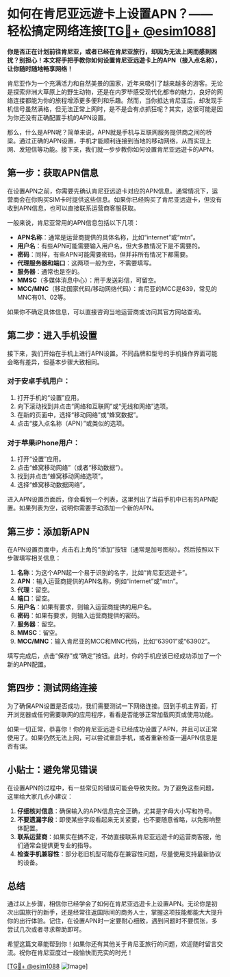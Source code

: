 # 如何在肯尼亚远遊卡上设置APN？——轻松搞定网络连接[[TG💪+ @esim1088](https://t.me/s/esim1088)]

**你是否正在计划前往肯尼亚，或者已经在肯尼亚旅行，却因为无法上网而感到困扰？别担心！本文将手把手教你如何设置肯尼亚远遊卡上的APN（接入点名称），让你随时随地畅享网络！**

肯尼亚作为一个充满活力和自然美景的国家，近年来吸引了越来越多的游客。无论是探索非洲大草原上的野生动物，还是在内罗毕感受现代化都市的魅力，良好的网络连接都能为你的旅程增添更多便利和乐趣。然而，当你抵达肯尼亚后，却发现手机信号虽然满格，但无法正常上网时，是不是会有点抓狂呢？其实，这很可能是因为你还没有正确配置手机的APN设置。

那么，什么是APN呢？简单来说，APN就是手机与互联网服务提供商之间的桥梁。通过正确的APN设置，手机才能顺利连接到当地的移动网络，从而实现上网、发短信等功能。接下来，我们就一步步教你如何设置肯尼亚远遊卡的APN。

## 第一步：获取APN信息

在设置APN之前，你需要先确认肯尼亚远遊卡对应的APN信息。通常情况下，运营商会在你购买SIM卡时提供这些信息。如果你已经购买了肯尼亚远遊卡，但没有收到APN信息，也可以直接联系运营商客服获取。

一般来说，肯尼亚常用的APN信息包括以下几项：

- **APN名称**：通常是运营商提供的具体名称，比如“internet”或“mtn”。
- **用户名**：有些APN可能需要输入用户名，但大多数情况下是不需要的。
- **密码**：同样，有些APN可能需要密码，但并非所有情况下都需要。
- **代理服务器和端口**：这两项一般为空，不需要填写。
- **服务器**：通常也是空的。
- **MMSC**（多媒体消息中心）：用于发送彩信，可留空。
- **MCC/MNC**（移动国家代码/移动网络代码）：肯尼亚的MCC是639，常见的MNC有01、02等。

如果你不确定具体信息，可以直接咨询当地运营商或访问其官方网站查询。

## 第二步：进入手机设置

接下来，我们开始在手机上进行APN设置。不同品牌和型号的手机操作界面可能会略有差异，但基本步骤大致相同。

### 对于安卓手机用户：
1. 打开手机的“设置”应用。
2. 向下滚动找到并点击“网络和互联网”或“无线和网络”选项。
3. 在新的页面中，选择“移动网络”或“蜂窝数据”。
4. 点击“接入点名称（APN）”或类似的选项。

### 对于苹果iPhone用户：
1. 打开“设置”应用。
2. 点击“蜂窝移动网络”（或者“移动数据”）。
3. 找到并点击“蜂窝移动网络选项”。
4. 选择“蜂窝移动数据网络”。

进入APN设置页面后，你会看到一个列表，这里列出了当前手机中已有的APN配置。如果列表为空，说明你需要手动添加一个新的APN。

## 第三步：添加新APN

在APN设置页面中，点击右上角的“添加”按钮（通常是加号图标）。然后按照以下步骤填写相关信息：

1. **名称**：为这个APN起一个易于识别的名字，比如“肯尼亚远遊卡”。
2. **APN**：输入运营商提供的APN名称，例如“internet”或“mtn”。
3. **代理**：留空。
4. **端口**：留空。
5. **用户名**：如果有要求，则输入运营商提供的用户名。
6. **密码**：如果有要求，则输入运营商提供的密码。
7. **服务器**：留空。
8. **MMSC**：留空。
9. **MCC/MNC**：输入肯尼亚的MCC和MNC代码，比如“63901”或“63902”。

填写完成后，点击“保存”或“确定”按钮。此时，你的手机应该已经成功添加了一个新的APN配置。

## 第四步：测试网络连接

为了确保APN设置是否成功，我们需要测试一下网络连接。回到手机主界面，打开浏览器或任何需要联网的应用程序，看看是否能够正常加载网页或使用功能。

如果一切正常，恭喜你！你的肯尼亚远遊卡已经成功设置了APN，并且可以正常使用了。如果仍然无法上网，可以尝试重启手机，或者重新检查一遍APN信息是否有误。

## 小贴士：避免常见错误

在设置APN的过程中，有一些常见的错误可能会导致失败。为了避免这些问题，这里给大家几点小建议：

1. **仔细核对信息**：确保输入的APN信息完全正确，尤其是字母大小写和符号。
2. **不要遗漏字段**：即使某些字段看起来无关紧要，也不要随意省略，以免影响整体配置。
3. **联系运营商**：如果实在搞不定，不妨直接联系肯尼亚远遊卡的运营商客服，他们通常会提供更专业的指导。
4. **检查手机兼容性**：部分老旧机型可能存在兼容性问题，尽量使用支持最新协议的设备。

## 总结

通过以上步骤，相信你已经学会了如何在肯尼亚远遊卡上设置APN。无论你是初次出国旅行的新手，还是经常往返国际间的商务人士，掌握这项技能都能大大提升你的出行体验。记住，在设置APN时一定要耐心细致，遇到问题时不要慌张，多尝试几次或者寻求帮助即可。

希望这篇文章能帮到你！如果你还有其他关于肯尼亚旅行的问题，欢迎随时留言交流。祝你在肯尼亚度过一段愉快而充实的时光！

[[TG💪+ @esim1088](https://t.me/s/esim1088) ![Image](https://i.postimg.cc/4NQfJmqS/Snipaste-2025-05-13-00-14-12.png)]